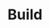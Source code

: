 ---
title: Build
linktitle: Build
capability: build
docs_home: true
notitle: true
expanded_menu_ids:
    - build-core-concepts
    - build-languages
    - build-cloud-platforms
menu:
    build:
        identifier: build-home
        weight: 1
meta_desc: Build and deploy cloud infrastructure with Pulumi. Manage stacks, environments, resources, and services for your daily engineering work.
meta_image: /images/docs/meta-images/docs-meta.png
h1: <strong>Build</strong> with Pulumi
description: <p>Everything you need for daily engineering work - creating stacks, managing environments, deploying resources, and building cloud services.</p>

sections:
- type: full-width-cards
  heading: Core Building Blocks
  cards:
  - icon: 📚
    heading: Stacks
    description: Create and manage isolated deployments of your infrastructure across environments.
    link: /docs/iac/concepts/stacks/
  - icon: ⚙️
    heading: Configuration & Secrets
    description: Configure secrets, settings, and variables across your infrastructure and applications.
    link: /docs/build/configure-secure/
  - icon: 🧱
    heading: Resources
    description: Provision and manage cloud resources with infrastructure as code.
    link: /docs/iac/concepts/resources/
  - icon: 🤖
    heading: Tasks
    description: AI-powered infrastructure generation, optimization, and intelligent assistance.
    link: /docs/ai/

- type: full-width-cards
  heading: Essential Build Tasks
  cards:
  - icon: 🚀
    heading: Deploy Your First Stack
    description: Learn the fundamentals of creating and deploying infrastructure stacks.
    link: /docs/iac/get-started/
  - icon: 🔐
    heading: Manage Secrets & Config
    description: Securely handle configuration and secrets across environments.
    link: /docs/esc/get-started/
  - icon: ☁️
    heading: Connect to Cloud Services
    description: Build applications that integrate with cloud databases, storage, and APIs.
    link: /docs/iac/concepts/
  - icon: 📋
    heading: Organize Stacks
    description: Structure your infrastructure across development, staging, and production.
    link: /docs/pulumi-cloud/projects-and-stacks/

- type: cards-logo-label-link
  heading: Build in Your Language
  description: Use familiar programming languages for infrastructure as code.
  cards:
  - label: TypeScript/JavaScript
    icon: icon-32-32 node-color-32-32
    link: /docs/iac/languages-sdks/javascript/
  - label: Python
    icon: icon-32-32 python-color-32-32
    link: /docs/iac/languages-sdks/python/
  - label: Go
    icon: icon-32-32 go-color-32-32
    link: /docs/iac/languages-sdks/go/
  - label: .NET
    icon: icon-32-32 dotnet-color-32-32
    link: /docs/iac/languages-sdks/dotnet/
  - label: Java
    icon: icon-32-32 java-color-32-32
    link: /docs/iac/languages-sdks/java/
  - label: YAML
    icon: icon-32-32 yaml-color-32-32
    link: /docs/iac/languages-sdks/yaml/

- type: cards-logo-label-link
  heading: Get Started Building
  description: Jump into creating infrastructure on your preferred cloud platform.
  cards:
  - label: AWS Quick Start
    icon: aws-40
    link: /docs/iac/get-started/aws/
  - label: Azure Quick Start
    icon: azure-40
    link: /docs/iac/get-started/azure/
  - label: Google Cloud Quick Start
    icon: google-cloud-40
    link: /docs/iac/get-started/gcp/
  - label: Kubernetes Quick Start
    icon: kubernetes-40
    link: /docs/iac/get-started/kubernetes/
- type: flat
  heading: Ready to build?
  description: <p>Start with our <a href="/docs/iac/get-started/">Get Started guide</a>, explore <a href="/tutorials/">tutorials</a>, or jump into <a href="/docs/esc/get-started/">environment configuration</a>. Need help? Join us on <a href="https://slack.pulumi.com" target="_blank">Slack</a> or <a href="/support/">contact support</a>.</p>
---